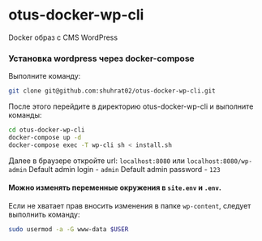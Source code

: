 # otus-docker-wp-cli
Docker образ с CMS WordPress

### Установка wordpress через docker-compose

Выполните команду:
```bash
git clone git@github.com:shuhrat02/otus-docker-wp-cli.git
```

После этого перейдите в директорию otus-docker-wp-cli и выполните команды:
```bash
cd otus-docker-wp-cli
docker-compose up -d
docker-compose exec -T wp-cli sh < install.sh
```
Далее в браузере откройте url:
`localhost:8080` 
или 
`localhost:8080/wp-admin`
Default admin login - `admin`
Default admin password - `123`

#### Можно изменять переменные окружения в `site.env` и `.env`.

Если не хватает прав вносить изменения в папке `wp-content`, следует выполнить команду:
```bash
sudo usermod -a -G www-data $USER
```

